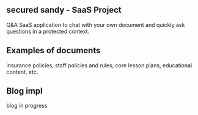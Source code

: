 ## secured sandy - SaaS Project

Q&A SaaS application to chat with your own document and quickly ask questions in a protected context.

## Examples of documents
insurance policies, staff policies and rules, core lesson plans, educational content, etc.

## Blog impl
blog in progress
